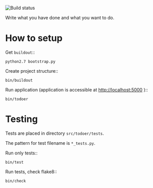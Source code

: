![Build status](https://secure.travis-ci.org/sycy600/todoer.png)

Write what you have done and what you want to do.

How to setup
============

Get ``buildout``::

    python2.7 bootstrap.py

Create project structure::

    bin/buildout

Run application (application is accessible at [http://localhost:5000](http://localhost:5000) )::

    bin/todoer

Testing
=======

Tests are placed in directory ``src/todoer/tests``.

The pattern for test filename is ``*_tests.py``.

Run only tests::

    bin/test

Run tests, check flake8::

    bin/check
